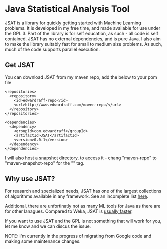 # Java Statistical Analysis Tool

JSAT is a library for quickly getting started with Machine Learning problems. It is developed in my free time, and made available for use under the GPL 3. Part of the library is for self education, as such - all code is self contained. JSAT has no external dependencies, and is pure Java. I also aim to make the library suitably fast for small to medium size problems. As such, much of the code supports parallel execution.

## Get JSAT

You can download JSAT from my maven repo, add the below to your pom file

```
<repositories>
  <repository>
    <id>edwardraff-repo</id>
    <url>http://www.edwardraff.com/maven-repo/</url>
  </repository>
</repositories>

<dependencies>
  <dependency>
    <groupId>com.edwardraff</groupId>
    <artifactId>JSAT</artifactId>
    <version>0.0.1</version>
  </dependency>
</dependencies>
```

I will also host a snapshot directory, to access it - chang "maven-repo" to "maven-snapshot-repo" for the "<url>" tag. 

## Why use JSAT? 

For reasarch and specialized needs, JSAT has one of the largest collections of algorithms available in any framework. See an incomplete list [here](https://github.com/EdwardRaff/JSAT/wiki/Algorithms). 

Additional, there are unfortinatly not as many ML tools for Java as there are for other lanagues. Compared to Weka, JSAT is [usually faster](http://jsatml.blogspot.com/2015/03/jsat-vs-weka-on-mnist.html). 

If you want to use JSAT and the GPL is not something that will work for you, let me know and we can discus the issue.

NOTE: I'm currently in the progress of migrating from Google code and making some maintenance changes. 
